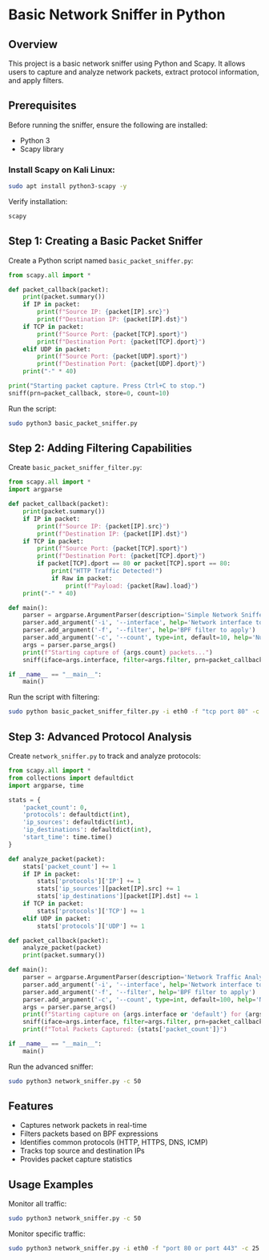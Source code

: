 # Basic Network Sniffer in Python

## Overview
This project is a basic network sniffer using Python and Scapy. It allows users to capture and analyze network packets, extract protocol information, and apply filters.

## Prerequisites
Before running the sniffer, ensure the following are installed:

- Python 3
- Scapy library

### Install Scapy on Kali Linux:
```bash
sudo apt install python3-scapy -y
```

Verify installation:
```bash
scapy
```

## Step 1: Creating a Basic Packet Sniffer

Create a Python script named `basic_packet_sniffer.py`:

```python
from scapy.all import *

def packet_callback(packet):
    print(packet.summary())
    if IP in packet:
        print(f"Source IP: {packet[IP].src}")
        print(f"Destination IP: {packet[IP].dst}")
    if TCP in packet:
        print(f"Source Port: {packet[TCP].sport}")
        print(f"Destination Port: {packet[TCP].dport}")
    elif UDP in packet:
        print(f"Source Port: {packet[UDP].sport}")
        print(f"Destination Port: {packet[UDP].dport}")
    print("-" * 40)

print("Starting packet capture. Press Ctrl+C to stop.")
sniff(prn=packet_callback, store=0, count=10)
```

Run the script:
```bash
sudo python3 basic_packet_sniffer.py
```

## Step 2: Adding Filtering Capabilities

Create `basic_packet_sniffer_filter.py`:

```python
from scapy.all import *
import argparse

def packet_callback(packet):
    print(packet.summary())
    if IP in packet:
        print(f"Source IP: {packet[IP].src}")
        print(f"Destination IP: {packet[IP].dst}")
    if TCP in packet:
        print(f"Source Port: {packet[TCP].sport}")
        print(f"Destination Port: {packet[TCP].dport}")
        if packet[TCP].dport == 80 or packet[TCP].sport == 80:
            print("HTTP Traffic Detected!")
            if Raw in packet:
                print(f"Payload: {packet[Raw].load}")
    print("-" * 40)

def main():
    parser = argparse.ArgumentParser(description='Simple Network Sniffer')
    parser.add_argument('-i', '--interface', help='Network interface to use')
    parser.add_argument('-f', '--filter', help='BPF filter to apply')
    parser.add_argument('-c', '--count', type=int, default=10, help='Number of packets to capture')
    args = parser.parse_args()
    print(f"Starting capture of {args.count} packets...")
    sniff(iface=args.interface, filter=args.filter, prn=packet_callback, store=0, count=args.count)

if __name__ == "__main__":
    main()
```

Run the script with filtering:
```bash
sudo python basic_packet_sniffer_filter.py -i eth0 -f "tcp port 80" -c 20
```

## Step 3: Advanced Protocol Analysis

Create `network_sniffer.py` to track and analyze protocols:

```python
from scapy.all import *
from collections import defaultdict
import argparse, time

stats = {
    'packet_count': 0,
    'protocols': defaultdict(int),
    'ip_sources': defaultdict(int),
    'ip_destinations': defaultdict(int),
    'start_time': time.time()
}

def analyze_packet(packet):
    stats['packet_count'] += 1
    if IP in packet:
        stats['protocols']['IP'] += 1
        stats['ip_sources'][packet[IP].src] += 1
        stats['ip_destinations'][packet[IP].dst] += 1
    if TCP in packet:
        stats['protocols']['TCP'] += 1
    elif UDP in packet:
        stats['protocols']['UDP'] += 1

def packet_callback(packet):
    analyze_packet(packet)
    print(packet.summary())

def main():
    parser = argparse.ArgumentParser(description='Network Traffic Analyzer')
    parser.add_argument('-i', '--interface', help='Network interface to use')
    parser.add_argument('-f', '--filter', help='BPF filter to apply')
    parser.add_argument('-c', '--count', type=int, default=100, help='Number of packets to capture')
    args = parser.parse_args()
    print(f"Starting capture on {args.interface or 'default'} for {args.count} packets")
    sniff(iface=args.interface, filter=args.filter, prn=packet_callback, count=args.count)
    print(f"Total Packets Captured: {stats['packet_count']}")

if __name__ == "__main__":
    main()
```

Run the advanced sniffer:
```bash
sudo python3 network_sniffer.py -c 50
```

## Features
- Captures network packets in real-time
- Filters packets based on BPF expressions
- Identifies common protocols (HTTP, HTTPS, DNS, ICMP)
- Tracks top source and destination IPs
- Provides packet capture statistics

## Usage Examples
Monitor all traffic:
```bash
sudo python3 network_sniffer.py -c 50
```
Monitor specific traffic:
```bash
sudo python3 network_sniffer.py -i eth0 -f "port 80 or port 443" -c 25 -o capture.pcap
```


